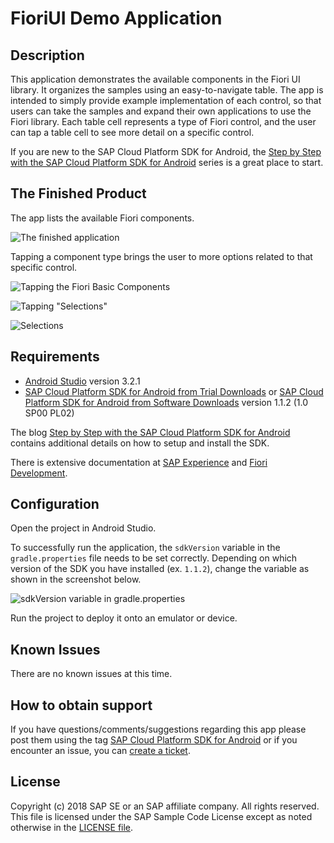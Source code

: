 # FioriUI Demo Application

## Description

This application demonstrates the available components in the Fiori UI library. It organizes the samples using an easy-to-navigate table. The app is intended to simply provide example implementation of each control, so that users can take the samples and expand their own applications to use the Fiori library. Each table cell represents a type of Fiori control, and the user can tap a table cell to see more detail on a specific control.

If you are new to the SAP Cloud Platform SDK for Android, the [Step by Step with the SAP Cloud Platform SDK for Android](https://blogs.sap.com/2018/10/15/step-by-step-with-the-sap-cloud-platform-sdk-for-android-part-1/) series is a great place to start.

## The Finished Product

The app lists the available Fiori components.

![The finished application](images/app-home-screen.png)

Tapping a component type brings the user to more options related to that specific control. 

![Tapping the Fiori Basic Components](images/basic-components-tap.png)

![Tapping "Selections"](images/selections-tap.png)

![Selections](images/selections.png)

## Requirements

* [Android Studio](https://developer.android.com/studio/index.html) version 3.2.1
* [SAP Cloud Platform SDK for Android from Trial Downloads](https://www.sap.com/developer/trials-downloads/additional-downloads/sap-cloud-platform-sdk-for-android-15508.html) or [SAP Cloud Platform SDK for Android from Software Downloads](https://launchpad.support.sap.com/#/softwarecenter/template/products/_APP=00200682500000001943&_EVENT=NEXT&HEADER=Y&FUNCTIONBAR=Y&EVENT=TREE&NE=NAVIGATE&ENR=73555000100800001281&V=MAINT&TA=ACTUAL/SAP%20CP%20SDK%20FOR%20AND) version 1.1.2 (1.0 SP00 PL02)

The blog [Step by Step with the SAP Cloud Platform SDK for Android](https://blogs.sap.com/2018/10/15/step-by-step-with-the-sap-cloud-platform-sdk-for-android-part-1/) contains additional details on how to setup and install the SDK.

There is extensive documentation at [SAP Experience](https://experience.sap.com/fiori-design-android/explore/) and [Fiori Development](https://help.sap.com/doc/c2d571df73104f72b9f1b73e06c5609a/Latest/en-US/docs/fioriui/fiori_ui_overview.html).

## Configuration

Open the project in Android Studio.

To successfully run the application, the `sdkVersion` variable in the `gradle.properties` file needs to be set correctly. Depending on which version of the SDK you have installed (ex. `1.1.2`), change the variable as shown in the screenshot below.

![sdkVersion variable in gradle.properties](images/sdk-version-gradle-property.png)

Run the project to deploy it onto an emulator or device.

## Known Issues

There are no known issues at this time.

## How to obtain support

If you have questions/comments/suggestions regarding this app please
post them using the tag [SAP Cloud Platform SDK for Android](https://www.sap.com/community/tag.html?id=73555000100800001281&tag=type:question) or if you encounter an issue, you can [create a ticket](https://github.com/SAP/cloud-sdk-android-fiori-ui-components/issues/new).

## License

Copyright (c) 2018 SAP SE or an SAP affiliate company. All rights reserved.
This file is licensed under the SAP Sample Code License except as noted otherwise in the [LICENSE file](LICENSE).
